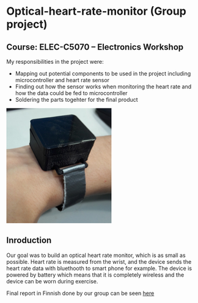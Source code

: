 # Optical-heart-rate-monitor (Group project)
## Course: ELEC-C5070 – Electronics Workshop
My responsibilities in the project were:
* Mapping out potential components to be used in the project including microcontroller and heart rate sensor
* Finding out how the sensor works when monitoring the heart rate and how the data could be fed to microcontroller
* Soldering the parts togehter for the final product

![Optical hear rate monitor](https://github.com/Apemonni/Optical-heart-rate-monitor/blob/master/Optical-heart-rate-monitor.png)
## Inroduction
Our goal was to build an optical heart rate monitor, which is as small as possible. Heart rate is measured from the wrist, and the device sends the heart rate data with bluethooth to smart phone for example. The device is powered by battery which means that it is completely wireless and the device can be worn during exercise.

Final report in Finnish done by our group can be seen [here](https://github.com/Apemonni/Optical-heart-rate-monitor/blob/master/Loppuraportti.pdf)
